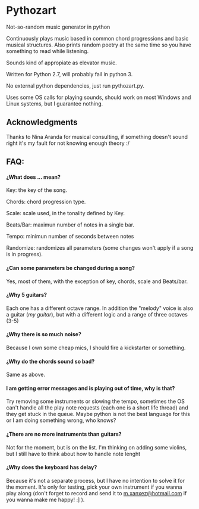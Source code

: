 # Pythozart
Not-so-random music generator in python

Continuously plays music based in common chord progressions and basic musical structures.
Also prints random poetry at the same time so you have something to read while listening.

Sounds kind of appropiate as elevator music.

Written for Python 2.7, will probably fail in python 3.

No external python dependencies, just run pythozart.py.

Uses some OS calls for playing sounds, should work on most Windows and Linux systems, but I guarantee nothing.


## Acknowledgments
Thanks to Nina Aranda for musical consulting, if something doesn't sound right it's my fault for not knowing enough theory :/


## FAQ:
#### ¿What does ... mean?

Key: the key of the song.

Chords: chord progression type.

Scale: scale used, in the tonality defined by Key.

Beats/Bar: maximun number of notes in a single bar.

Tempo: minimun number of seconds between notes

Randomize: randomizes all parameters (some changes won't apply if a song is in progress).

#### ¿Can some parameters be changed during a song?

Yes, most of them, with the exception of key, chords, scale and Beats/bar.

#### ¿Why 5 guitars?

Each one has a different octave range. In addition the "melody" voice is also a guitar (_my guitar_), but with a different logic and a range of three octaves (3-5)

#### ¿Why there is so much noise?

Because I own some cheap mics, I should fire a kickstarter or something.

#### ¿Why do the chords sound so bad?

Same as above.

#### I am getting error messages and is playing out of time, why is that?

Try removing some instruments or slowing the tempo, sometimes the OS can't handle all the play note requests (each one is a short life thread) and they get stuck in the queue. Maybe python is not the best language for this or I am doing something wrong, who knows?

#### ¿There are no more instruments than guitars?

Not for the moment, but is on the list. I'm thinking on adding some violins, but I still have to think about how to handle note lenght

#### ¿Why does the keyboard has delay? 

Because it's not a separate process, but I have no intention to solve it for the moment. It's only for testing, pick your own instrument if you wanna play along (don't forget to record and send it to m.xanxez@hotmail.com if you wanna make me happy! :] ).

